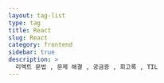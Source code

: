 ```yaml
---
layout: tag-list
type: tag
title: React
slug: React
category: frontend
sidebar: true
description: >
  리액트 문법 , 문제 해결 , 궁금증 , 회고록 , TIL
---
```

